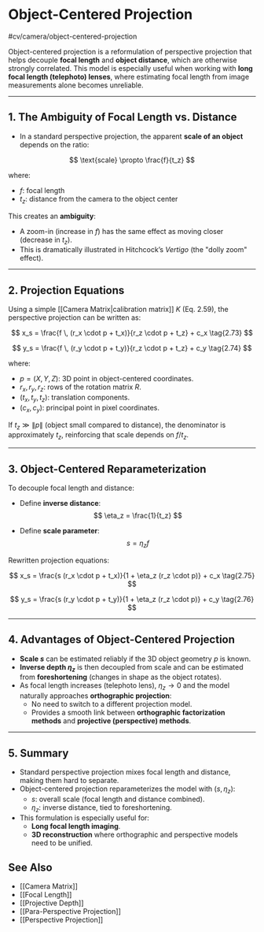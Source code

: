 # Object-Centered Projection
 #cv/camera/object-centered-projection

Object-centered projection is a reformulation of perspective projection that helps decouple **focal length** and **object distance**, which are otherwise strongly correlated.
This model is especially useful when working with **long focal length (telephoto) lenses**, where estimating focal length from image measurements alone becomes unreliable.

---

## 1. The Ambiguity of Focal Length vs. Distance

- In a standard perspective projection, the apparent **scale of an object** depends on the ratio:

$$
\text{scale} \propto \frac{f}{t_z}
$$

where:  
- $f$: focal length  
- $t_z$: distance from the camera to the object center  

This creates an **ambiguity**:
- A zoom-in (increase in $f$) has the same effect as moving closer (decrease in $t_z$).  
- This is dramatically illustrated in Hitchcock’s *Vertigo* (the "dolly zoom" effect).

---

## 2. Projection Equations

Using a simple [[Camera Matrix|calibration matrix]] $K$ (Eq. 2.59), the perspective projection can be written as:

$$
x_s = \frac{f \, (r_x \cdot p + t_x)}{r_z \cdot p + t_z} + c_x
\tag{2.73}
$$

$$
y_s = \frac{f \, (r_y \cdot p + t_y)}{r_z \cdot p + t_z} + c_y
\tag{2.74}
$$

where:  
- $p = (X, Y, Z)$: 3D point in object-centered coordinates.  
- $r_x, r_y, r_z$: rows of the rotation matrix $R$.  
- $(t_x, t_y, t_z)$: translation components.  
- $(c_x, c_y)$: principal point in pixel coordinates.  

If $t_z \gg \|p\|$ (object small compared to distance), the denominator is approximately $t_z$, reinforcing that scale depends on $f/t_z$.

---

## 3. Object-Centered Reparameterization

To decouple focal length and distance:

- Define **inverse distance**:  
  $$
  \eta_z = \frac{1}{t_z}
  $$

- Define **scale parameter**:  
  $$
  s = \eta_z f
  $$

Rewritten projection equations:

$$
x_s = \frac{s (r_x \cdot p + t_x)}{1 + \eta_z (r_z \cdot p)} + c_x
\tag{2.75}
$$

$$
y_s = \frac{s (r_y \cdot p + t_y)}{1 + \eta_z (r_z \cdot p)} + c_y
\tag{2.76}
$$

---

## 4. Advantages of Object-Centered Projection

- **Scale $s$** can be estimated reliably if the 3D object geometry $p$ is known.  
- **Inverse depth $\eta_z$** is then decoupled from scale and can be estimated from **foreshortening** (changes in shape as the object rotates).  
- As focal length increases (telephoto lens), $\eta_z \to 0$ and the model naturally approaches **orthographic projection**:
  - No need to switch to a different projection model.  
  - Provides a smooth link between **orthographic factorization methods** and **projective (perspective) methods**.  

---

## 5. Summary

- Standard perspective projection mixes focal length and distance, making them hard to separate.  
- Object-centered projection reparameterizes the model with $(s, \eta_z)$:  
  - $s$: overall scale (focal length and distance combined).  
  - $\eta_z$: inverse distance, tied to foreshortening.  
- This formulation is especially useful for:
  - **Long focal length imaging**.  
  - **3D reconstruction** where orthographic and perspective models need to be unified.  

## See Also
- [[Camera Matrix]]
- [[Focal Length]]
- [[Projective Depth]]
- [[Para-Perspective Projection]]
- [[Perspective Projection]]